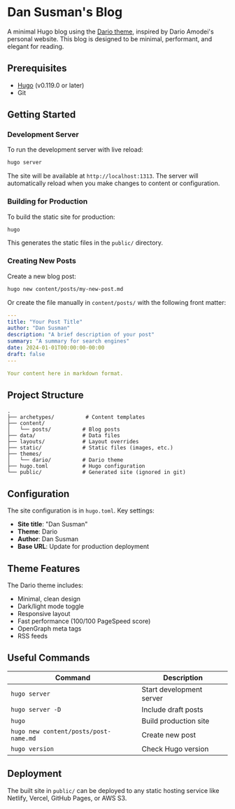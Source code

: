 # Dan Susman's Blog

A minimal Hugo blog using the [Dario theme](https://github.com/GrantBirki/dario), inspired by Dario Amodei's personal website. This blog is designed to be minimal, performant, and elegant for reading.

## Prerequisites

- [Hugo](https://gohugo.io/installation/) (v0.119.0 or later)
- Git

## Getting Started

### Development Server

To run the development server with live reload:

```bash
hugo server
```

The site will be available at `http://localhost:1313`. The server will automatically reload when you make changes to content or configuration.

### Building for Production

To build the static site for production:

```bash
hugo
```

This generates the static files in the `public/` directory.

### Creating New Posts

Create a new blog post:

```bash
hugo new content/posts/my-new-post.md
```

Or create the file manually in `content/posts/` with the following front matter:

```yaml
---
title: "Your Post Title"
author: "Dan Susman"
description: "A brief description of your post"
summary: "A summary for search engines"
date: 2024-01-01T00:00:00-00:00
draft: false
---

Your content here in markdown format.
```

## Project Structure

```
.
├── archetypes/          # Content templates
├── content/
│   └── posts/          # Blog posts
├── data/               # Data files
├── layouts/            # Layout overrides
├── static/             # Static files (images, etc.)
├── themes/
│   └── dario/          # Dario theme
├── hugo.toml           # Hugo configuration
└── public/             # Generated site (ignored in git)
```

## Configuration

The site configuration is in `hugo.toml`. Key settings:

- **Site title**: "Dan Susman"
- **Theme**: Dario
- **Author**: Dan Susman
- **Base URL**: Update for production deployment

## Theme Features

The Dario theme includes:

- Minimal, clean design
- Dark/light mode toggle
- Responsive layout
- Fast performance (100/100 PageSpeed score)
- OpenGraph meta tags
- RSS feeds

## Useful Commands

| Command | Description |
|---------|-------------|
| `hugo server` | Start development server |
| `hugo server -D` | Include draft posts |
| `hugo` | Build production site |
| `hugo new content/posts/post-name.md` | Create new post |
| `hugo version` | Check Hugo version |

## Deployment

The built site in `public/` can be deployed to any static hosting service like Netlify, Vercel, GitHub Pages, or AWS S3.